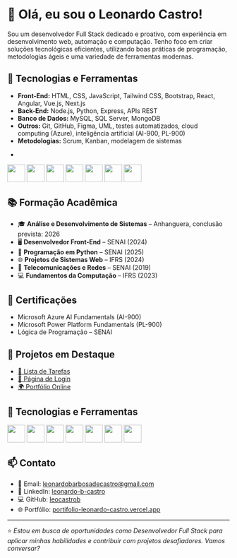 # 👋 Olá, eu sou o Leonardo Castro!

Sou um desenvolvedor Full Stack dedicado e proativo, com experiência em desenvolvimento web, automação e computação. Tenho foco em criar soluções tecnológicas eficientes, utilizando boas práticas de programação, metodologias ágeis e uma variedade de ferramentas modernas.

## 🚀 Tecnologias e Ferramentas

- **Front-End:** HTML, CSS, JavaScript, Tailwind CSS, Bootstrap, React, Angular, Vue.js, Next.js
- **Back-End:** Node.js, Python, Express, APIs REST
- **Banco de Dados:** MySQL, SQL Server, MongoDB
- **Outros:** Git, GitHub, Figma, UML, testes automatizados, cloud computing (Azure), inteligência artificial (AI-900, PL-900)
- **Metodologias:** Scrum, Kanban, modelagem de sistemas
- <p align="left">
<img src="https://cdn.jsdelivr.net/gh/devicons/devicon/icons/html5/html5-original.svg" width="40" /> 
<img src="https://cdn.jsdelivr.net/gh/devicons/devicon/icons/css3/css3-original.svg" width="40" /> 
<img src="https://cdn.jsdelivr.net/gh/devicons/devicon/icons/javascript/javascript-original.svg" width="40" />
<img src="https://cdn.jsdelivr.net/gh/devicons/devicon/icons/react/react-original.svg" width="40"/>
<img src="https://cdn.jsdelivr.net/gh/devicons/devicon/icons/nodejs/nodejs-original.svg" width="40"/>
<img src="https://cdn.jsdelivr.net/gh/devicons/devicon/icons/python/python-original.svg" width="40"/>
<img src="https://cdn.jsdelivr.net/gh/devicons/devicon/icons/mysql/mysql-original.svg" width="40"/>
</p>

## 📚 Formação Acadêmica

- 🎓 **Análise e Desenvolvimento de Sistemas** – Anhanguera, conclusão prevista: 2026
- 🖥️ **Desenvolvedor Front-End** – SENAI (2024)
- 🐍 **Programação em Python** – SENAI (2025)
- 🌐 **Projetos de Sistemas Web** – IFRS (2024)
- 📡 **Telecomunicações e Redes** – SENAI (2019)
- 💻 **Fundamentos da Computação** – IFRS (2023)

## 🌟 Certificações

- Microsoft Azure AI Fundamentals (AI-900)
- Microsoft Power Platform Fundamentals (PL-900)
- Lógica de Programação – SENAI

## 📌 Projetos em Destaque

- [📝 Lista de Tarefas](https://github.com/leocastrob/listadetarefas)
- [🔐 Página de Login](https://github.com/leocastrob/projetologin)
- [🌍 Portfólio Online](https://portifolio-leonardo-castro.vercel.app/)

## 🚀 Tecnologias e Ferramentas

<img src="https://cdn.jsdelivr.net/gh/devicons/devicon/icons/html5/html5-original.svg" width="40" /> 
<img src="https://cdn.jsdelivr.net/gh/devicons/devicon/icons/css3/css3-original.svg" width="40" /> 
<img src="https://cdn.jsdelivr.net/gh/devicons/devicon/icons/javascript/javascript-original.svg" width="40" />
<img src="https://cdn.jsdelivr.net/gh/devicons/devicon/icons/react/react-original.svg" width="40"/>
<img src="https://cdn.jsdelivr.net/gh/devicons/devicon/icons/nodejs/nodejs-original.svg" width="40"/>
<img src="https://cdn.jsdelivr.net/gh/devicons/devicon/icons/python/python-original.svg" width="40"/>
<img src="https://cdn.jsdelivr.net/gh/devicons/devicon/icons/mysql/mysql-original.svg" width="40"/>


## 📫 Contato

- 📧 Email: leonardobarbosadecastro@gmail.com  
- 💼 LinkedIn: [leonardo-b-castro](https://www.linkedin.com/in/leonardo-b-castro)  
- 💻 GitHub: [leocastrob](https://github.com/leocastrob)  
- 🌐 Portfólio: [portifolio-leonardo-castro.vercel.app](https://portifolio-leonardo-castro.vercel.app/)

---

⭐ *Estou em busca de oportunidades como Desenvolvedor Full Stack para aplicar minhas habilidades e contribuir com projetos desafiadores. Vamos conversar?*
